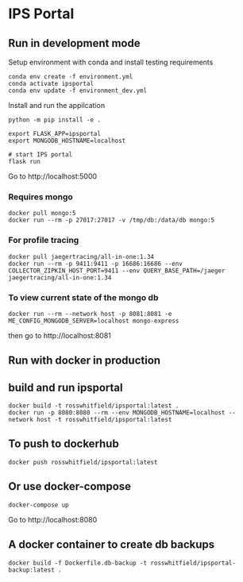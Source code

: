 # IPS Portal

## Run in development mode

Setup environment with conda and install testing requirements

```shell
conda env create -f environment.yml
conda activate ipsportal
conda env update -f environment_dev.yml
```

Install and run the appilcation

```shell
python -m pip install -e .

export FLASK_APP=ipsportal
export MONGODB_HOSTNAME=localhost

# start IPS portal
flask run
```

Go to http://localhost:5000

### Requires mongo

```shell
docker pull mongo:5
docker run --rm -p 27017:27017 -v /tmp/db:/data/db mongo:5
```

### For profile tracing

```shell
docker pull jaegertracing/all-in-one:1.34
docker run --rm -p 9411:9411 -p 16686:16686 --env COLLECTOR_ZIPKIN_HOST_PORT=9411 --env QUERY_BASE_PATH=/jaeger jaegertracing/all-in-one:1.34
```

### To view current state of the mongo db

```shell
docker run --rm --network host -p 8081:8081 -e ME_CONFIG_MONGODB_SERVER=localhost mongo-express
```

then go to http://localhost:8081

## Run with docker in production

## build and run ipsportal

```shell
docker build -t rosswhitfield/ipsportal:latest .
docker run -p 8080:8080 --rm --env MONGODB_HOSTNAME=localhost --network host -t rosswhitfield/ipsportal:latest
```

## To push to dockerhub

```shell
docker push rosswhitfield/ipsportal:latest
```

## Or use docker-compose

```shell
docker-compose up
```

Go to http://localhost:8080

## A docker container to create db backups

```
docker build -f Dockerfile.db-backup -t rosswhitfield/ipsportal-backup:latest .
```

